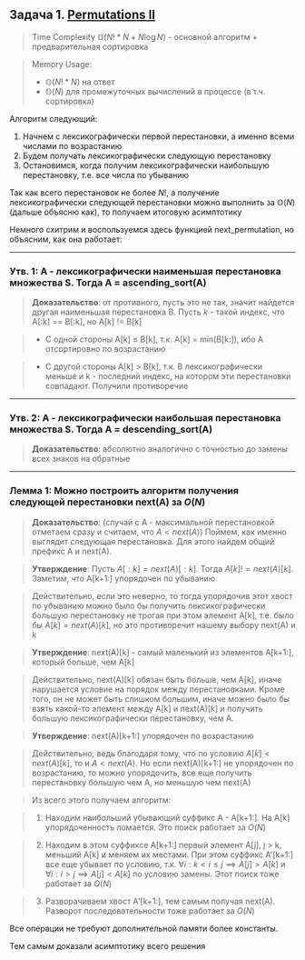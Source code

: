 ## Задача 1. [Permutations II](https://leetcode.com/problems/permutations-ii/)

> Time Complexity $\mathbb{O}(N! * N + N \log N)$ - основной алгоритм + предварительная сортировка

> Memory Usage:
> - $\mathbb{O}(N! * N)$ на ответ
> - $\mathbb{O}(N)$ для промежуточных вычислений в процессе (в т.ч. сортировка)

Алгоритм следующий:
1. Начнем с лексикографически первой перестановки, а именно всеми числами по возрастанию
2. Будем получать лексикографически следующую перестановку
3. Остановимся, когда получим лексикографически наибольшую перестановку, т.е. все числа по убыванию

Так как всего перестановок не более $N!$, а получение лексикографически следующей перестановки можно выполнить за $\mathbb{O}(N)$ (дальше объясню как), то получаем итоговую асимптотику

Немного схитрим и воспользуемся здесь функцией next_permutation, но объясним, как она работает:

------

### Утв. 1: A - лексикографически наименьшая перестановка множества S. Тогда A = ascending_sort(A)

> **Доказательство**: от противного, пусть это не так, значит найдется другая наименьшая перестановка B. Пусть $k$ - такой индекс, что A[:k] == B[:k], но A[k] != B[k]

> - С одной стороны A[k] $\leq$ B[k], т.к. A[k] = min(B[k:]), ибо A отсортировно по возрастанию

> - С другой стороны A[k] $\gt$ B[k], т.к. B лексикографически меньше и k - последний индекс, на котором эти перестановки совпадают. Получили противоречие

-----
### Утв. 2: A - лексикографически наибольшая перестановка множества S. Тогда A =  descending_sort(A)

> **Доказательство**: абсолютно аналогично с точностью до замены всех знаков на обратные

-----
### Лемма 1: Можно построить алгоритм получения следующей перестановки next(A) за $O(N)$

> **Доказательство**: (случай с A - максимальной перестановкой отметаем сразу и считаем, что $A < next(A)$) Поймем, как именно выглядит следующая перестановка. Для этого найдем общий префикс A и next(A). 

> **Утверждение**: Пусть $A[:k] = next(A)[:k]$. Тогда $A[k] != next(A)[k]$. Заметим, что A[k+1:] упорядочен по убыванию

> Действительно, если это неверно, то тогда упорядочив этот хвост по убыванию можно было бы получить лексикографически большую перестановку не трогая при этом элемент A[k], т.е. было бы $A[k] = next(A)[k]$, но это противоречит нашему выбору next(A) и $k$

> **Утверждение**: next(A)[k] - самый маленький из элементов A[k+1:], который больше, чем A[k]

> Действительно, next(A)[k] обязан быть больше, чем A[k], иначе нарушается условие на порядок между перестановками. Кроме того, он не может быть слишком большим, иначе можно было бы взять какой-то элемент между A[k] и next(A)[k] и получить большую лексикографически перестановку, чем A.

> **Утверждение**: next(A)[k+1:] упорядочен по возрастанию

> Действительно, ведь благодаря тому, что по условию $A[k] < next(A)[k]$, то и $A < next(A)$. Но если next(A)[k+1:] не упорядочен по возрастанию, то можно упорядочить, все еще получить перестановку большую чем A, но меньшую чем next(A)

> Из всего этого получаем алгоритм:

> 1. Находим наибольший убывающий суффикс A - A[k+1:]. На A[k] упорядоченность ломается. Это поиск работает за $O(N)$

> 2. Находим в этом суффиксе A[k+1:] первый элемент A[j], j > k, меньший A[k] и меняем их местами. При этом суффикс A'[k+1:] все еще убывает по условию, т.к. $\forall i: k < i \le j \implies A[j] > A[k]$ и $\forall i: i \gt j \implies A[j] < A[k]$ по условию замены. Этот поиск тоже работает за $O(N)$

> 3. Разворачиваем хвост A'[k+1:], тем самым получая next(A). Разворот последовательности тоже работает за $O(N)$

Все операции не требуют дополнительной памяти более константы.

Тем самым доказали асимптотику всего решения